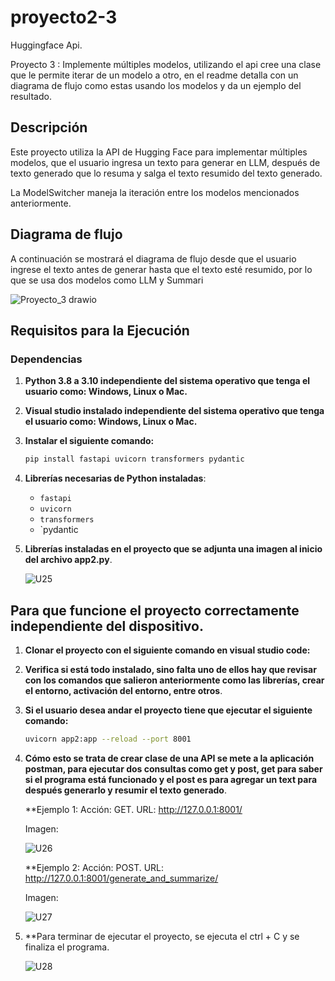# proyecto2-3

Huggingface Api.

Proyecto 3 : Implemente múltiples modelos, utilizando el api cree una clase que le permite iterar de un modelo a otro, en el readme detalla con un diagrama de flujo como estas usando los modelos y da un ejemplo del resultado.

## Descripción

Este proyecto utiliza la API de Hugging Face para implementar múltiples modelos, que el usuario ingresa un texto para generar en LLM, después de texto generado que lo resuma y salga el texto resumido del texto generado. 

La ModelSwitcher maneja la iteración entre los modelos mencionados anteriormente.

## Diagrama de flujo

A continuación se mostrará el diagrama de flujo desde que el usuario ingrese el texto antes de generar hasta que el texto esté resumido, por lo que se usa dos modelos como LLM y Summari

![Proyecto_3 drawio](https://github.com/user-attachments/assets/0b2b83c9-4e2d-47ff-adf3-a33a24891320)

## Requisitos para la Ejecución

### Dependencias

1. **Python 3.8 a 3.10 independiente del sistema operativo que tenga el usuario como: Windows, Linux o Mac.**
2. **Visual studio instalado independiente del sistema operativo que tenga el usuario como: Windows, Linux o Mac.**
3. **Instalar el siguiente comando:**

   ``` bash
   pip install fastapi uvicorn transformers pydantic
   
4. **Librerías necesarias de Python instaladas**:
   - `fastapi`
   - `uvicorn`
   - `transformers`
   - `pydantic

  5. **Librerías instaladas en el proyecto que se adjunta una imagen al inicio del archivo app2.py**.

     ![U25](https://github.com/user-attachments/assets/a696db66-f7b0-4d2e-a131-b4e6638d7f69)


## Para que funcione el proyecto correctamente independiente del dispositivo.

1. **Clonar el proyecto con el siguiente comando en visual studio code:**
2. **Verifica si está todo instalado, sino falta uno de ellos hay que revisar con los comandos que salieron anteriormente como las librerías, crear el entorno, activación del entorno, entre otros**.
3. **Si el usuario desea andar el proyecto tiene que ejecutar el siguiente comando:**
   
   ```bash
   uvicorn app2:app --reload --port 8001
4. **Cómo esto se trata de crear clase de una API se mete a la aplicación postman, para ejecutar dos consultas como get y post, get para saber si el programa está funcionado y el post es para agregar un text para después generarlo y resumir el texto generado**.

   **Ejemplo 1:
   Acción: GET.
   URL: http://127.0.0.1:8001/

   Imagen:

   ![U26](https://github.com/user-attachments/assets/257eca21-b8ca-4ef3-8626-0fc22100ec39)

   **Ejemplo 2:
   Acción: POST.
   URL: http://127.0.0.1:8001/generate_and_summarize/

   Imagen:

   ![U27](https://github.com/user-attachments/assets/a8cf8d22-9af9-4729-b16c-2d7a9fd36e39)

   
5. **Para terminar de ejecutar el proyecto, se ejecuta el ctrl + C y se finaliza el programa.

   ![U28](https://github.com/user-attachments/assets/a95c9247-2b35-4a73-8766-36197783fe55)








